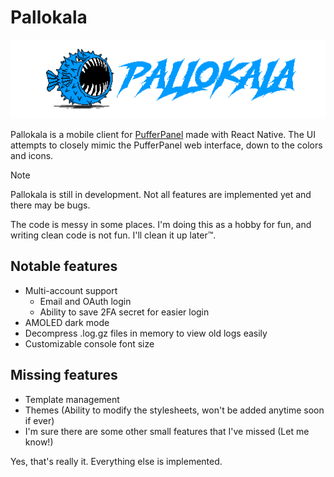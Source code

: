 # Pallokala

![](assets/images/banner.png)

Pallokala is a mobile client for [PufferPanel](https://www.pufferpanel.com) made with React Native. 
The UI attempts to closely mimic the PufferPanel web interface, down to the colors and icons.

> [!NOTE]  
> Pallokala is still in development. Not all features are implemented yet and there may be bugs.

The code is messy in some places. I'm doing this as a hobby for fun, and writing clean code is not fun. I'll clean it up later™️.

## Notable features

- Multi-account support
  - Email and OAuth login
  - Ability to save 2FA secret for easier login
- AMOLED dark mode
- Decompress .log.gz files in memory to view old logs easily
- Customizable console font size

## Missing features

- Template management
- Themes (Ability to modify the stylesheets, won't be added anytime soon if ever)
- I'm sure there are some other small features that I've missed (Let me know!)

Yes, that's really it. Everything else is implemented.